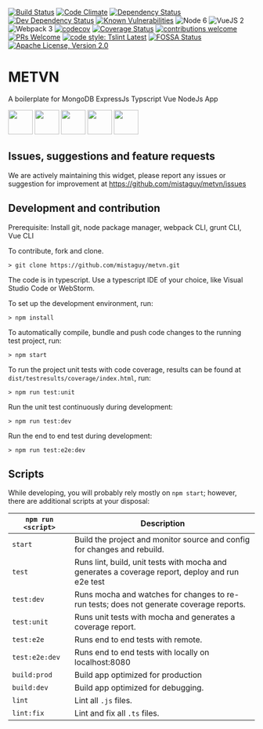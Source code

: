 [![Build Status](https://travis-ci.org/mistaguy/metvn.svg?branch=master)](https://travis-ci.org/mistaguy/metvn)
[![Code Climate](https://img.shields.io/codeclimate/maintainability/mistaguy/metvn.svg?style=flat-square)](https://codeclimate.com/github/mistaguy/metvn)
[![Dependency Status](https://david-dm.org/mistaguy/metvn.svg)](https://david-dm.org/mistaguy/metvn)
[![Dev Dependency Status](https://david-dm.org/mistaguy/metvn.svg#info=devDependencies)](https://david-dm.org/mistaguy/metvn#info=devDependencies)
[![Known Vulnerabilities](https://snyk.io/test/github/mistaguy/metvn.svg)](https://snyk.io/test/github/mistaguy/metvn)
![Node 6](https://img.shields.io/badge/node-6.11.3-green.svg)
![VueJS 2](https://img.shields.io/badge/vuejs-2.5.2-green.svg)
![Webpack 3](https://img.shields.io/badge/webpack-3.6.0-green.svg)
[![codecov](https://codecov.io/gh/mistaguy/metvn/branch/master/graph/badge.svg)](https://codecov.io/gh/mistaguy/metvn)
[![Coverage Status](https://coveralls.io/repos/github/mistaguy/metvn/badge.svg?branch=master)](https://coveralls.io/github/mistaguy/metvn?branch=master)
[![contributions welcome](https://img.shields.io/badge/contributions-welcome-brightgreen.svg?style=flat-square)](https://github.com/mistaguy/metvn/issues)
[![PRs Welcome](https://img.shields.io/badge/PRs-welcome-brightgreen.svg?style=flat-square)](http://makeapullrequest.com)
[![code style: Tslint Latest](https://img.shields.io/badge/tslint_rules-latest-ff69b4.svg?style=flat-square)](https://github.com/buzinas/tslint-eslint-rules)
[![FOSSA Status](https://app.fossa.io/api/projects/git%2Bgithub.com%2Fmistaguy%2Fmetvn.svg?type=shield)](https://app.fossa.io/projects/git%2Bgithub.com%2Fmistaguy%2Fmetvn?ref=badge_shield)
[![Apache License, Version 2.0](https://img.shields.io/badge/License-Apache%202.0-blue.svg)](http://opensource.org/licenses/Apache-2.0)

# METVN
A boilerplate for MongoDB  ExpressJs Typscript Vue NodeJs App

<img src="https://vuejs.org/images/logo.png" height="50"> <img src="https://i.cloudup.com/zfY6lL7eFa-300x300.png" height="50"> <img src="https://upload.wikimedia.org/wikipedia/en/thumb/4/45/MongoDB-Logo.svg/527px-MongoDB-Logo.svg.png" height="50"> <img src="https://worldvectorlogo.com/logos/nodejs-icon.svg" height="50"> <img src="https://camo.githubusercontent.com/66747a6e05a799aec9c6e04a3e721ca567748e8b/68747470733a2f2f662e636c6f75642e6769746875622e636f6d2f6173736574732f313336353838312f313931383337332f32653035373166612d376462632d313165332d383436352d3839356632393164343366652e706e67" height="50">

## Issues, suggestions and feature requests
We are actively maintaining this widget, please report any issues or suggestion for improvement at https://github.com/mistaguy/metvn/issues

## Development and contribution
Prerequisite: Install git, node package manager, webpack CLI, grunt CLI, Vue CLI

To contribute, fork and clone.

    > git clone https://github.com/mistaguy/metvn.git

The code is in typescript. Use a typescript IDE of your choice, like Visual Studio Code or WebStorm.

To set up the development environment, run:

    > npm install

To automatically compile, bundle and push code changes to the running test project, run:

    > npm start

To run the project unit tests with code coverage, results can be found at `dist/testresults/coverage/index.html`, run:

    > npm run test:unit

Run the unit test continuously during development:

    > npm run test:dev

Run the end to end test during development:

    > npm run test:e2e:dev

## Scripts
While developing, you will probably rely mostly on `npm start`; however, there are additional scripts at your disposal:

|`npm run <script>`|Description|
|------------------|-----------|
|`start`|Build the project and monitor source and config for changes and rebuild.|
|`test`|Runs lint, build, unit tests with mocha and generates a coverage report, deploy and run e2e test|
|`test:dev`|Runs mocha and watches for changes to re-run tests; does not generate coverage reports.|
|`test:unit`|Runs unit tests with mocha and generates a coverage report.|
|`test:e2e`|Runs end to end tests with remote.|
|`test:e2e:dev`|Runs end to end tests with locally on localhost:8080|
|`build:prod`|Build app optimized for production|
|`build:dev`|Build app optimized for debugging.|
|`lint`|Lint all `.js` files.|
|`lint:fix`|Lint and fix all `.ts` files.|


